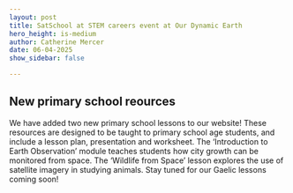 ```yaml
---
layout: post
title: SatSchool at STEM careers event at Our Dynamic Earth
hero_height: is-medium
author: Catherine Mercer
date: 06-04-2025
show_sidebar: false

---
```


## New primary school reources

We have added two new primary school lessons to our website! These resources are designed to be taught to primary school age students, and include a lesson plan, presentation and worksheet. The ‘Introduction to Earth Observation’ module teaches students how city growth can be monitored from space. The ‘Wildlife from Space’ lesson explores the use of satellite imagery in studying animals. Stay tuned for our Gaelic lessons coming soon!
